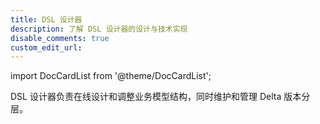 ```yaml
---
title: DSL 设计器
description: 了解 DSL 设计器的设计与技术实现
disable_comments: true
custom_edit_url:
---
```


import DocCardList from '@theme/DocCardList';

DSL 设计器负责在线设计和调整业务模型结构，同时维护和管理 Delta 版本分层。

<DocCardList />
